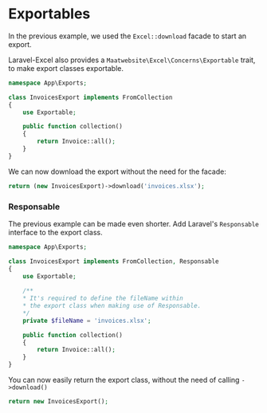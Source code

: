 # Exportables

In the previous example, we used the `Excel::download` facade to start an export. 

Laravel-Excel also provides a `Maatwebsite\Excel\Concerns\Exportable` trait, to make export classes exportable.

```php
namespace App\Exports;

class InvoicesExport implements FromCollection
{
    use Exportable;

    public function collection()
    {
        return Invoice::all();
    }
}
```

We can now download the export without the need for the facade:

```php
return (new InvoicesExport)->download('invoices.xlsx');
```

### Responsable

The previous example can be made even shorter. Add Laravel's `Responsable` interface to the export class.

```php
namespace App\Exports;

class InvoicesExport implements FromCollection, Responsable
{
    use Exportable;
    
    /**
    * It's required to define the fileName within
    * the export class when making use of Responsable.
    */
    private $fileName = 'invoices.xlsx';

    public function collection()
    {
        return Invoice::all();
    }
}
```

You can now easily return the export class, without the need of calling `->download()`

```php
return new InvoicesExport();
```